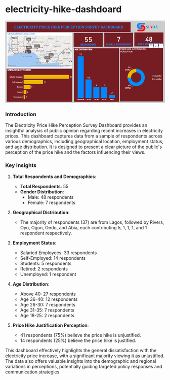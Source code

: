 # electricity-hike-dashdoard

![Electricity Price Hike Perception Survey Dashboard](https://github.com/OKONJI126/electricity-hike-dashdoard/blob/main/Screenshot%20(13).png)


### Introduction

The Electricity Price Hike Perception Survey Dashboard provides an insightful analysis of public opinion regarding recent increases in electricity prices. This dashboard captures data from a sample of respondents across various demographics, including geographical location, employment status, and age distribution. It is designed to present a clear picture of the public's perception of the price hike and the factors influencing their views.

### Key Insights

1. **Total Respondents and Demographics**:
   - **Total Respondents**: 55
   - **Gender Distribution**:
     - Male: 48 respondents
     - Female: 7 respondents

2. **Geographical Distribution**:
   - The majority of respondents (37) are from Lagos, followed by Rivers, Oyo, Ogun, Ondo, and Abia, each contributing 5, 1, 1, 1, and 1 respondent respectively.

3. **Employment Status**:
   - Salaried Employees: 33 respondents
   - Self-Employed: 14 respondents
   - Students: 5 respondents
   - Retired: 2 respondents
   - Unemployed: 1 respondent

4. **Age Distribution**:
   - Above 40: 27 respondents
   - Age 36-40: 12 respondents
   - Age 26-30: 7 respondents
   - Age 31-35: 7 respondents
   - Age 18-25: 2 respondents

5. **Price Hike Justification Perception**:
   - 41 respondents (75%) believe the price hike is unjustified.
   - 14 respondents (25%) believe the price hike is justified.

This dashboard effectively highlights the general dissatisfaction with the electricity price increase, with a significant majority viewing it as unjustified. The data also offers valuable insights into the demographic and regional variations in perceptions, potentially guiding targeted policy responses and communication strategies.
